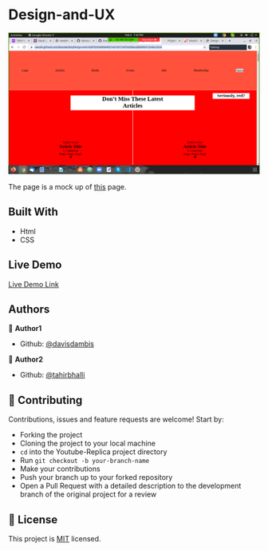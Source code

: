 # Design-and-UX

![screenshot](./screenshot.png)

The page is a mock up of [this](https://www.smashingmagazine.com/) page.  

## Built With

- Html
- CSS

## Live Demo

[Live Demo Link](https://rawcdn.githack.com/davisdambis/Design-and-UX/34f65f72d0ddcaa3923f0d865c73f1773bb9dc81/index.html)


## Authors

👤 **Author1**

- Github: [@davisdambis](https://github.com/davisdambis)


👤 **Author2**

- Github: [@tahirbhalli](https://github.com/tahirbhalli/)

## 🤝 Contributing

Contributions, issues and feature requests are welcome! Start by:
* Forking the project
* Cloning the project to your local machine
* `cd` into the Youtube-Replica project directory
* Run `git checkout -b your-branch-name`
* Make your contributions
* Push your branch up to your forked repository
* Open a Pull Request with a detailed description to the development branch of the original project for a review

## 📝 License

This project is [MIT](https://opensource.org/licenses/MIT) licensed.

